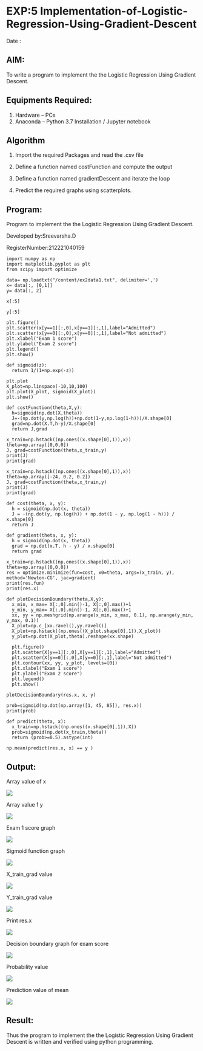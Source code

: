 # EXP:5 Implementation-of-Logistic-Regression-Using-Gradient-Descent

Date : 

## AIM:
To write a program to implement the the Logistic Regression Using Gradient Descent.

## Equipments Required:
1. Hardware – PCs
2. Anaconda – Python 3.7 Installation / Jupyter notebook

## Algorithm
1. Import the required Packages and read the .csv file
 
2.   Define a function named costFunction and compute the output
   
3. Define a function named gradientDescent and iterate the loop

4. Predict the required graphs using scatterplots.


## Program:
Program to implement the the Logistic Regression Using Gradient Descent.

Developed by:Sreevarsha.D

RegisterNumber:212221040159
```
import numpy as np
import matplotlib.pyplot as plt
from scipy import optimize

data= np.loadtxt("/content/ex2data1.txt", delimiter=',')
x= data[:, [0,1]]
y= data[:, 2]

x[:5]

y[:5]

plt.figure()
plt.scatter(x[y==1][:,0],x[y==1][:,1],label="Admitted")
plt.scatter(x[y==0][:,0],x[y==0][:,1],label="Not admitted")
plt.xlabel("Exam 1 score")
plt.ylabel("Exam 2 score")
plt.legend()
plt.show()

def sigmoid(z):
  return 1/(1+np.exp(-z))
  
plt.plot
X_plot=np.linspace(-10,10,100)
plt.plot(X_plot, sigmoid(X_plot))
plt.show()

def costFunction(theta,X,y):
  h=sigmoid(np.dot(X,theta))
  J=-(np.dot(y,np.log(h))+np.dot(1-y,np.log(1-h)))/X.shape[0]
  grad=np.dot(X.T,h-y)/X.shape[0]
  return J,grad
  
x_train=np.hstack((np.ones((x.shape[0],1)),x))
theta=np.array([0,0,0])
J, grad=costFunction(theta,x_train,y)
print(J)
print(grad)

x_train=np.hstack((np.ones((x.shape[0],1)),x))
theta=np.array([-24, 0.2, 0.2])
J, grad=costFunction(theta,x_train,y)
print(J)
print(grad)

def cost(theta, x, y):
  h = sigmoid(np.dot(x, theta))
  J = -(np.dot(y, np.log(h)) + np.dot(1 - y, np.log(1 - h))) / x.shape[0]
  return J
  
def gradient(theta, x, y):
  h = sigmoid(np.dot(x, theta))
  grad = np.dot(x.T, h - y) / x.shape[0]
  return grad
  
x_train=np.hstack((np.ones((x.shape[0],1)),x))
theta=np.array([0,0,0])
res = optimize.minimize(fun=cost, x0=theta, args=(x_train, y), method='Newton-CG', jac=gradient)
print(res.fun)
print(res.x)

def plotDecisionBoundary(theta,X,y):
  x_min, x_max= X[:,0].min()-1, X[:,0].max()+1
  y_min, y_max= X[:,0].min()-1, X[:,0].max()+1
  xx, yy = np.meshgrid(np.arange(x_min, x_max, 0.1), np.arange(y_min, y_max, 0.1))
  X_plot=np.c_[xx.ravel(),yy.ravel()]
  X_plot=np.hstack((np.ones((X_plot.shape[0],1)),X_plot))
  y_plot=np.dot(X_plot,theta).reshape(xx.shape)

  plt.figure()
  plt.scatter(X[y==1][:,0],X[y==1][:,1],label="Admitted")
  plt.scatter(X[y==0][:,0],X[y==0][:,1],label="Not admitted") 
  plt.contour(xx, yy, y_plot, levels=[0])
  plt.xlabel("Exam 1 score")
  plt.ylabel("Exam 2 score")
  plt.legend()
  plt.show()
  
plotDecisionBoundary(res.x, x, y)

prob=sigmoid(np.dot(np.array([1, 45, 85]), res.x))
print(prob)

def predict(theta, x):
  x_train=np.hstack((np.ones((x.shape[0],1)),X))
  prob=sigmoid(np.dot(x_train,theta))
  return (prob>=0.5).astype(int)
  
np.mean(predict(res.x, x) == y )

```

## Output:
Array value of x

![](a1.png)

Array value f y

![](a2.png)

Exam 1 score graph

![](a3.png)

Sigmoid function graph

![](a4.png)

X_train_grad value

![](a5.png)

Y_train_grad value

![](a6.png)

Print res.x

![](a7.png)

Decision boundary graph for exam score

![](a8.png)

Probability value

![](a9.png)

Prediction value of mean

![](a10.png)




## Result:
Thus the program to implement the the Logistic Regression Using Gradient Descent is written and verified using python programming.

